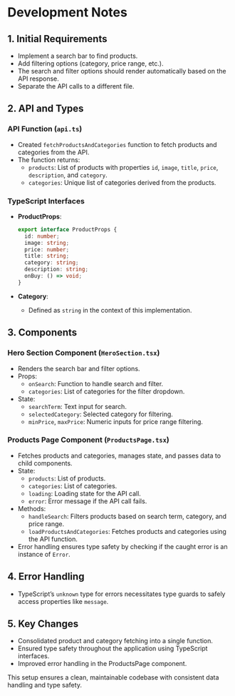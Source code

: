 
# Development Notes

## 1. Initial Requirements

- Implement a search bar to find products.
- Add filtering options (category, price range, etc.).
- The search and filter options should render automatically based on the API response.
- Separate the API calls to a different file.

## 2. API and Types

### API Function (`api.ts`)

- Created `fetchProductsAndCategories` function to fetch products and categories from the API.
- The function returns:
  - `products`: List of products with properties `id`, `image`, `title`, `price`, `description`, and `category`.
  - `categories`: Unique list of categories derived from the products.

### TypeScript Interfaces

- **ProductProps**:

  ```typescript
  export interface ProductProps {
    id: number;
    image: string;
    price: number;
    title: string;
    category: string;
    description: string;
    onBuy: () => void;
  }
  ```

- **Category**:
  - Defined as `string` in the context of this implementation.

## 3. Components

### Hero Section Component (`HeroSection.tsx`)

- Renders the search bar and filter options.
- Props:
  - `onSearch`: Function to handle search and filter.
  - `categories`: List of categories for the filter dropdown.
- State:
  - `searchTerm`: Text input for search.
  - `selectedCategory`: Selected category for filtering.
  - `minPrice`, `maxPrice`: Numeric inputs for price range filtering.

### Products Page Component (`ProductsPage.tsx`)

- Fetches products and categories, manages state, and passes data to child components.
- State:
  - `products`: List of products.
  - `categories`: List of categories.
  - `loading`: Loading state for the API call.
  - `error`: Error message if the API call fails.
- Methods:
  - `handleSearch`: Filters products based on search term, category, and price range.
  - `loadProductsAndCategories`: Fetches products and categories using the API function.
- Error handling ensures type safety by checking if the caught error is an instance of `Error`.

## 4. Error Handling

- TypeScript’s `unknown` type for errors necessitates type guards to safely access properties like `message`.

## 5. Key Changes

- Consolidated product and category fetching into a single function.
- Ensured type safety throughout the application using TypeScript interfaces.
- Improved error handling in the ProductsPage component.

This setup ensures a clean, maintainable codebase with consistent data handling and type safety.
